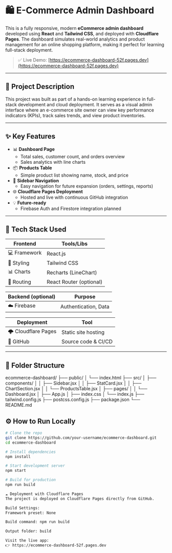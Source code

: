 # 🛍️ E-Commerce Admin Dashboard

This is a fully responsive, modern **eCommerce admin dashboard** developed using **React** and **Tailwind CSS**, and deployed with **Cloudflare Pages**. The dashboard simulates real-world analytics and product management for an online shopping platform, making it perfect for learning full-stack deployment.

> ✅ Live Demo: [https://ecommerce-dashboard-52f.pages.dev](https://ecommerce-dashboard-52f.pages.dev)

---

## 📌 Project Description

This project was built as part of a hands-on learning experience in full-stack development and cloud deployment. It serves as a visual admin interface where an e-commerce site owner can view key performance indicators (KPIs), track sales trends, and view product inventories.

---

## ✨ Key Features

- 📊 **Dashboard Page**
  - Total sales, customer count, and orders overview
  - Sales analytics with line charts
- 📦 **Products Table**
  - Simple product list showing name, stock, and price
- 🧭 **Sidebar Navigation**
  - Easy navigation for future expansion (orders, settings, reports)
- 🌐 **Cloudflare Pages Deployment**
  - Hosted and live with continuous GitHub integration
- 💡 **Future-ready**
  - Firebase Auth and Firestore integration planned

---

## 🧰 Tech Stack Used

| Frontend       | Tools/Libs                |
|----------------|---------------------------|
| 💻 Framework   | React.js                  |
| 🎨 Styling     | Tailwind CSS              |
| 📊 Charts      | Recharts (LineChart)      |
| 🧩 Routing     | React Router (optional)   |

| Backend (optional) | Purpose                |
|--------------------|------------------------|
| ☁️ Firebase        | Authentication, Data   |

| Deployment         | Tool                   |
|--------------------|------------------------|
| 🌩️ Cloudflare Pages| Static site hosting    |
| 🐙 GitHub           | Source code & CI/CD    |

---

## 🧱 Folder Structure

ecommerce-dashboard/
├── public/
│ └── index.html
├── src/
│ ├── components/
│ │ ├── Sidebar.jsx
│ │ ├── StatCard.jsx
│ │ ├── ChartSection.jsx
│ │ └── ProductsTable.jsx
│ ├── pages/
│ │ └── Dashboard.jsx
│ ├── App.js
│ ├── index.css
│ └── index.js
├── tailwind.config.js
├── postcss.config.js
├── package.json
└── README.md

## ⚙️ How to Run Locally

```bash
# Clone the repo
git clone https://github.com/your-username/ecommerce-dashboard.git
cd ecommerce-dashboard

# Install dependencies
npm install

# Start development server
npm start

# Build for production
npm run build

☁️ Deployment with Cloudflare Pages
The project is deployed on Cloudflare Pages directly from GitHub.

Build Settings:
Framework preset: None

Build command: npm run build

Output folder: build

Visit the live app:
👉 https://ecommerce-dashboard-52f.pages.dev

